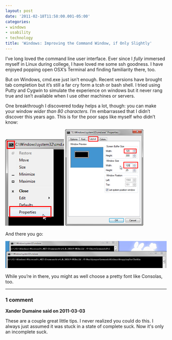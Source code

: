 ```yaml
---
layout: post
date: '2011-02-18T11:58:00.001-05:00'
categories:
- windows
- usability
- technology
title: 'Windows: Improving the Command Window, if Only Slightly'
---
```


I’ve long loved the command line user interface. Ever since I *fully* immersed myself in Linux during college, I have loved me some ssh goodness. I have enjoyed popping open OSX’s Terminal and finding familiarity there, too.

But on Windows, cmd.exe just isn’t enough. Recent versions have brought tab completion but it’s still a far cry form a tcsh or bash shell. I tried using Putty and Cygwin to simulate the experience on windows but it never rang true and isn’t available when I use other machines or servers.

One breakthrough I discovered today helps a lot, though: you can make your window *wider than 80 characters.* I’m embarrassed that I didn’t discover this years ago. This is for the poor saps like myself who didn’t know:  

![](/assets/2011/command-2.png) ![](/assets/2011/command-10.png)

And there you go:

![](/assets/2011/command-11.png)

While you’re in there, you might as well choose a pretty font like Consolas, too.

---

### 1 comment

**Xander Dumaine said on 2011-03-03**

These are a couple great little tips. I never realized you could do this. I always just assumed it was stuck in a state of complete suck. Now it's only an incomplete suck.

